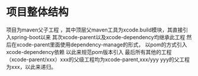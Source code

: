 # 项目整体结构
项目为maven父子工程 ，其中顶层父maven工具为xcode.build模块，其直接引入spring-boot以来
其次xcode-parent以及xcode-dependency均继承此工程 然后在xcode-parent里面使用dependency-manage的形式，
以pom的方式引入xcode-dependency依赖 以此来规范pom版本引入
最后所有其他的工程（xcode-parent/xxx）xxx的父级工程均为xcode-parent,xxx/yyy yyy的父工程为xxx，以此来递归。